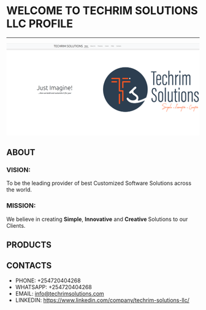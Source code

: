 # WELCOME TO TECHRIM SOLUTIONS LLC PROFILE
-----------------------------------------
![WebApp Screenshot](/static/images/profile.png)

## ABOUT
### VISION:
To be the leading provider of best Customized Software Solutions across the world.

### MISSION:
We believe in creating <strong class="fst-italic">Simple</strong>, 
<strong class="fst-italic">Innovative</strong> and
<strong class="fst-italic">Creative </strong> Solutions to our Clients.

## PRODUCTS


## CONTACTS
- PHONE: +254720404268
- WHATSAPP: +254720404268
- EMAIL: info@techrimsolutions.com
- LINKEDIN: https://www.linkedin.com/company/techrim-solutions-llc/